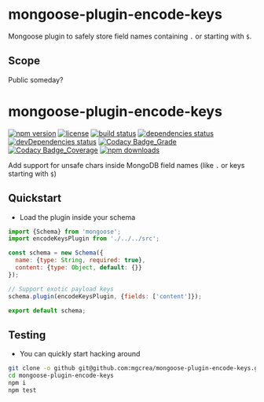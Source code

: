 # mongoose-plugin-encode-keys

Mongoose plugin to safely store field names containing `.` or starting with `$`.

## Scope

Public someday?

# mongoose-plugin-encode-keys

[![npm version](https://img.shields.io/npm/v/mongoose-plugin-encode-keys.svg)](https://www.npmjs.com/package/mongoose-plugin-encode-keys)
[![license](https://img.shields.io/github/license/mgcrea/mongoose-plugin-encode-keys.svg?style=flat)](https://tldrlegal.com/license/mit-license) [![build status](http://img.shields.io/travis/mgcrea/mongoose-plugin-encode-keys/master.svg?style=flat)](http://travis-ci.org/mgcrea/mongoose-plugin-encode-keys) [![dependencies status](https://img.shields.io/david/mgcrea/mongoose-plugin-encode-keys.svg?style=flat)](https://david-dm.org/mgcrea/mongoose-plugin-encode-keys) [![devDependencies status](https://img.shields.io/david/dev/mgcrea/mongoose-plugin-encode-keys.svg?style=flat)](https://david-dm.org/mgcrea/mongoose-plugin-encode-keys#info=devDependencies) [![Codacy Badge_Grade](https://api.codacy.com/project/badge/Grade/99844d4bed38450f9ec9e03650d19954)](https://www.codacy.com/app/olivier_5/mongoose-plugin-encode-keys?utm_source=github.com&amp;utm_medium=referral&amp;utm_content=mgcrea/mongoose-plugin-encode-keys&amp;utm_campaign=Badge_Grade) [![Codacy Badge_Coverage](https://api.codacy.com/project/badge/Coverage/99844d4bed38450f9ec9e03650d19954)](https://www.codacy.com/app/olivier_5/mongoose-plugin-encode-keys?utm_source=github.com&utm_medium=referral&utm_content=mgcrea/mongoose-plugin-encode-keys&utm_campaign=Badge_Coverage)
[![npm downloads](https://img.shields.io/npm/dm/mongoose-plugin-encode-keys.svg)](https://www.npmjs.com/package/mongoose-plugin-encode-keys)

Add support for unsafe chars inside MongoDB field names (like `.` or keys starting with `$`)

## Quickstart

- Load the plugin inside your schema

```js
import {Schema} from 'mongoose';
import encodeKeysPlugin from './../../src';

const schema = new Schema({
  name: {type: String, required: true},
  content: {type: Object, default: {}}
});

// Support exotic payload keys
schema.plugin(encodeKeysPlugin, {fields: ['content']});

export default schema;
```

## Testing

- You can quickly start hacking around

```bash
git clone -o github git@github.com:mgcrea/mongoose-plugin-encode-keys.git
cd mongoose-plugin-encode-keys
npm i
npm test
```
